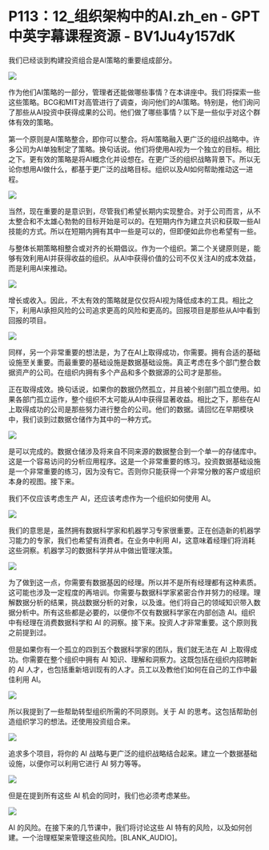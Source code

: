 # P113：12_组织架构中的AI.zh_en - GPT中英字幕课程资源 - BV1Ju4y157dK

我们已经谈到构建投资组合是AI策略的重要组成部分。

![](img/ffba337f724a404d2df95c87dccac4e0_1.png)

作为他们AI策略的一部分，管理者还能做哪些事情？在本讲座中。我们将探索一些这些策略。BCG和MIT对高管进行了调查，询问他们的AI策略。特别是，他们询问了那些从AI投资中获得成果的公司。他们做了哪些事情？以下是一些似乎对这个群体有效的策略。

第一个原则是AI策略整合，即你可以整合。将AI策略融入更广泛的组织战略中。许多公司为AI单独制定了策略。换句话说。他们将使用AI视为一个独立的目标。相比之下。更有效的策略是将AI概念化并设想在。在更广泛的组织战略背景下。所以无论你想用AI做什么，都基于更广泛的战略目标。组织以及AI如何帮助推动这一进程。

![](img/ffba337f724a404d2df95c87dccac4e0_3.png)

当然，现在重要的是意识到，尽管我们希望长期内实现整合。对于公司而言，从不太整合和不太雄心勃勃的目标开始是可以的。在短期内作为建立共识和获取一些AI技能的方式。所以在短期内拥有其中一些是可以的，但即便如此你也希望有一些。

与整体长期策略相整合或对齐的长期倡议。作为一个组织。第二个关键原则是，能够有效利用AI并获得收益的组织。从AI中获得价值的公司不仅关注AI的成本效益，而是利用AI来推动。

![](img/ffba337f724a404d2df95c87dccac4e0_5.png)

增长或收入。因此，不太有效的策略就是仅仅将AI视为降低成本的工具。相比之下，利用AI承担风险的公司追求更高的风险和更高的。回报项目是那些从AI中看到回报的项目。

![](img/ffba337f724a404d2df95c87dccac4e0_7.png)

同样，另一个非常重要的想法是，为了在AI上取得成功，你需要。拥有合适的基础设施至关重要。而最重要的基础设施是数据基础设施。真正考虑在多个部门整合数据资产的公司。在组织内拥有多个产品和多个数据源的公司才是那些。

正在取得成效。换句话说，如果你的数据仍然孤立，并且被个别部门孤立使用。如果各部门孤立运作，整个组织不太可能从AI中获得显著收益。相比之下，那些在AI上取得成功的公司是那些努力进行整合的公司。他们的数据。请回忆在早期模块中，我们谈到过数据仓储作为其中的一种方式。



![](img/ffba337f724a404d2df95c87dccac4e0_9.png)

是可以完成的。数据仓储涉及将来自不同来源的数据整合到一个单一的存储库中。这是一个容易访问的分析应用程序。这是一个非常重要的练习。投资数据基础设施是一个非常重要的练习，因为没有它。否则你只能获得一个非常分散的客户或组织本身的视图。接下来。

我们不仅应该考虑生产 AI，还应该考虑作为一个组织如何使用 AI。

![](img/ffba337f724a404d2df95c87dccac4e0_11.png)

我们的意思是，虽然拥有数据科学家和机器学习专家很重要。正在创造新的机器学习能力的专家，我们也希望有消费者。在业务中利用 AI，这意味着经理们将消耗这些洞察。机器学习的数据科学并从中做出管理决策。

![](img/ffba337f724a404d2df95c87dccac4e0_13.png)

为了做到这一点，你需要有数据基因的经理。所以并不是所有经理都有这种素质。这可能也涉及一定程度的再培训。你需要与数据科学家紧密合作并努力的经理。理解数据分析的结果，挑战数据分析的对象，以及谁。他们将自己的领域知识带入数据分析中。所有这些都是必要的，以便你不仅有数据科学家在内部创造 AI。组织中有经理在消费数据科学和 AI 的洞察。接下来。投资人才非常重要。这个原则我之前提到过。

但是如果你有一个孤立的四到五个数据科学家的团队，我们就无法在 AI 上取得成功。你需要在整个组织中拥有 AI 知识、理解和洞察力。这既包括在组织内招聘新的 AI 人才，也包括重新培训现有的人才。员工以及教他们如何在自己的工作中最佳利用 AI。



![](img/ffba337f724a404d2df95c87dccac4e0_15.png)

所以我提到了一些帮助转型组织所需的不同原则。关于 AI 的思考。这包括帮助创造组织学习的想法。还使用投资组合来。

![](img/ffba337f724a404d2df95c87dccac4e0_17.png)

追求多个项目，将你的 AI 战略与更广泛的组织战略结合起来。建立一个数据基础设施，以便你可以利用它进行 AI 努力等等。

![](img/ffba337f724a404d2df95c87dccac4e0_19.png)

但是在提到所有这些 AI 机会的同时，我们也必须考虑某些。

![](img/ffba337f724a404d2df95c87dccac4e0_21.png)

AI 的风险。在接下来的几节课中，我们将讨论这些 AI 特有的风险，以及如何创建。一个治理框架来管理这些风险。[BLANK_AUDIO]。
